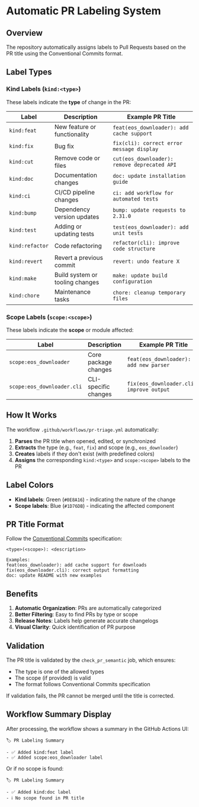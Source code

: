 # Automatic PR Labeling System

## Overview

The repository automatically assigns labels to Pull Requests based on the PR title using the Conventional Commits format.

## Label Types

### Kind Labels (`kind:<type>`)

These labels indicate the **type** of change in the PR:

| Label | Description | Example PR Title |
|-------|-------------|-----------------|
| `kind:feat` | New feature or functionality | `feat(eos_downloader): add cache support` |
| `kind:fix` | Bug fix | `fix(cli): correct error message display` |
| `kind:cut` | Remove code or files | `cut(eos_downloader): remove deprecated API` |
| `kind:doc` | Documentation changes | `doc: update installation guide` |
| `kind:ci` | CI/CD pipeline changes | `ci: add workflow for automated tests` |
| `kind:bump` | Dependency version updates | `bump: update requests to 2.31.0` |
| `kind:test` | Adding or updating tests | `test(eos_downloader): add unit tests` |
| `kind:refactor` | Code refactoring | `refactor(cli): improve code structure` |
| `kind:revert` | Revert a previous commit | `revert: undo feature X` |
| `kind:make` | Build system or tooling changes | `make: update build configuration` |
| `kind:chore` | Maintenance tasks | `chore: cleanup temporary files` |

### Scope Labels (`scope:<scope>`)

These labels indicate the **scope** or module affected:

| Label | Description | Example PR Title |
|-------|-------------|-----------------|
| `scope:eos_downloader` | Core package changes | `feat(eos_downloader): add new parser` |
| `scope:eos_downloader.cli` | CLI-specific changes | `fix(eos_downloader.cli): improve output` |

## How It Works

The workflow `.github/workflows/pr-triage.yml` automatically:

1. **Parses** the PR title when opened, edited, or synchronized
2. **Extracts** the type (e.g., `feat`, `fix`) and scope (e.g., `eos_downloader`)
3. **Creates** labels if they don't exist (with predefined colors)
4. **Assigns** the corresponding `kind:<type>` and `scope:<scope>` labels to the PR

## Label Colors

- **Kind labels**: Green (`#0E8A16`) - indicating the nature of the change
- **Scope labels**: Blue (`#1D76DB`) - indicating the affected component

## PR Title Format

Follow the [Conventional Commits](https://www.conventionalcommits.org/) specification:

```
<type>(<scope>): <description>

Examples:
feat(eos_downloader): add cache support for downloads
fix(eos_downloader.cli): correct output formatting
doc: update README with new examples
```

## Benefits

1. **Automatic Organization**: PRs are automatically categorized
2. **Better Filtering**: Easy to find PRs by type or scope
3. **Release Notes**: Labels help generate accurate changelogs
4. **Visual Clarity**: Quick identification of PR purpose

## Validation

The PR title is validated by the `check_pr_semantic` job, which ensures:
- The type is one of the allowed types
- The scope (if provided) is valid
- The format follows Conventional Commits specification

If validation fails, the PR cannot be merged until the title is corrected.

## Workflow Summary Display

After processing, the workflow shows a summary in the GitHub Actions UI:

```
🏷️ PR Labeling Summary

- ✅ Added kind:feat label
- ✅ Added scope:eos_downloader label
```

Or if no scope is found:

```
🏷️ PR Labeling Summary

- ✅ Added kind:doc label
- ℹ️ No scope found in PR title
```
